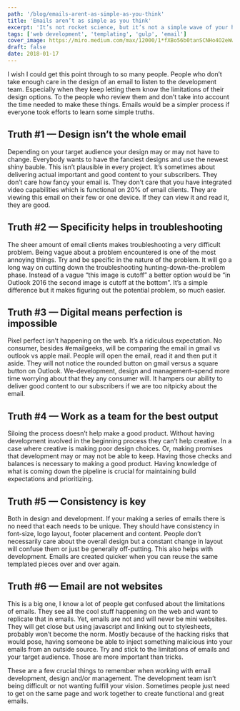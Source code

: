 ```yaml
---
path: '/blog/emails-arent-as-simple-as-you-think'
title: 'Emails aren’t as simple as you think'
excerpt: 'It’s not rocket science, but it’s not a simple wave of your hand either'
tags: ['web development', 'templating', 'gulp', 'email']
cover_image: https://miro.medium.com/max/12000/1*fXBo56b0tanSCNHo4O2eWw.jpeg
draft: false
date: 2018-01-17
---
```


I wish I could get this point through to so many people. People who don’t take enough care in the design of an email to listen to the development team. Especially when they keep letting them know the limitations of their design options. To the people who review them and don’t take into account the time needed to make these things. Emails would be a simpler process if everyone took efforts to learn some simple truths.

## Truth #1 — Design isn’t the whole email

Depending on your target audience your design may or may not have to change. Everybody wants to have the fanciest designs and use the newest shiny bauble. This isn’t plausible in every project. It’s sometimes about delivering actual important and good content to your subscribers. They don’t care how fancy your email is. They don’t care that you have integrated video capabilities which is functional on 20% of email clients. They are viewing this email on their few or one device. If they can view it and read it, they are good.

## Truth #2 — Specificity helps in troubleshooting

The sheer amount of email clients makes troubleshooting a very difficult problem. Being vague about a problem encountered is one of the most annoying things. Try and be specific in the nature of the problem. It will go a long way on cutting down the troubleshooting hunting-down-the-problem phase. Instead of a vague “this image is cutoff” a better option would be “in Outlook 2016 the second image is cutoff at the bottom”. It’s a simple difference but it makes figuring out the potential problem, so much easier.

## Truth #3 — Digital means perfection is impossible

Pixel perfect isn’t happening on the web. It’s a ridiculous expectation. No consumer, besides #emailgeeks, will be comparing the email in gmail vs outlook vs apple mail. People will open the email, read it and then put it aside. They will not notice the rounded button on gmail versus a square button on Outlook. We–development, design and management–spend more time worrying about that they any consumer will. It hampers our ability to deliver good content to our subscribers if we are too nitpicky about the email.

## Truth #4 — Work as a team for the best output

Siloing the process doesn’t help make a good product. Without having development involved in the beginning process they can’t help creative. In a case where creative is making poor design choices. Or, making promises that development may or may not be able to keep. Having those checks and balances is necessary to making a good product. Having knowledge of what is coming down the pipeline is crucial for maintaining build expectations and prioritizing.

## Truth #5 — Consistency is key

Both in design and development. If your making a series of emails there is no need that each needs to be unique. They should have consistency in font-size, logo layout, footer placement and content. People don’t necessarily care about the overall design but a constant change in layout will confuse them or just be generally off-putting. This also helps with development. Emails are created quicker when you can reuse the same templated pieces over and over again.

## Truth #6 — Email are not websites

This is a big one, I know a lot of people get confused about the limitations of emails. They see all the cool stuff happening on the web and want to replicate that in emails. Yet, emails are not and will never be mini websites. They will get close but using javascript and linking out to stylesheets, probably won’t become the norm. Mostly because of the hacking risks that would pose, having someone be able to inject something malicious into your emails from an outside source. Try and stick to the limitations of emails and your target audience. Those are more important than tricks.

These are a few crucial things to remember when working with email development, design and/or management. The development team isn’t being difficult or not wanting fulfill your vision. Sometimes people just need to get on the same page and work together to create functional and great emails.